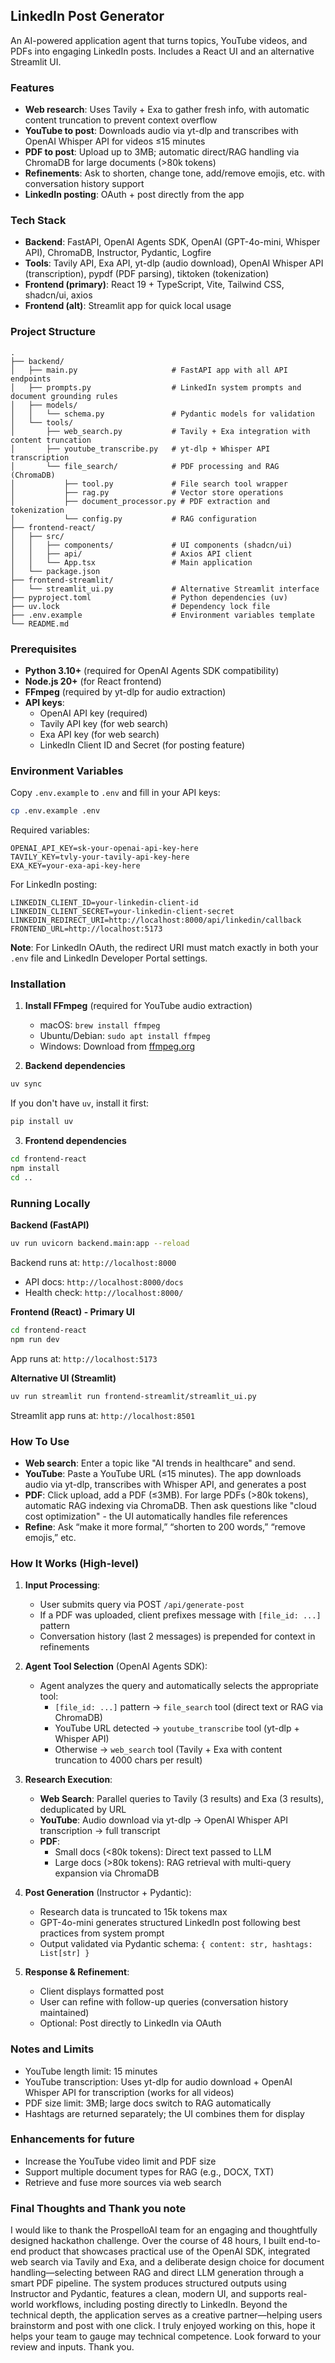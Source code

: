 ## LinkedIn Post Generator

An AI-powered application agent that turns topics, YouTube videos, and PDFs into engaging LinkedIn posts. Includes a React UI and an alternative Streamlit UI.

### Features

- **Web research**: Uses Tavily + Exa to gather fresh info, with automatic content truncation to prevent context overflow
- **YouTube to post**: Downloads audio via yt-dlp and transcribes with OpenAI Whisper API for videos ≤15 minutes
- **PDF to post**: Upload up to 3MB; automatic direct/RAG handling via ChromaDB for large documents (>80k tokens)
- **Refinements**: Ask to shorten, change tone, add/remove emojis, etc. with conversation history support
- **LinkedIn posting**: OAuth + post directly from the app

### Tech Stack

- **Backend**: FastAPI, OpenAI Agents SDK, OpenAI (GPT-4o-mini, Whisper API), ChromaDB, Instructor, Pydantic, Logfire
- **Tools**: Tavily API, Exa API, yt-dlp (audio download), OpenAI Whisper API (transcription), pypdf (PDF parsing), tiktoken (tokenization)
- **Frontend (primary)**: React 19 + TypeScript, Vite, Tailwind CSS, shadcn/ui, axios
- **Frontend (alt)**: Streamlit app for quick local usage

### Project Structure

```
.
├── backend/
│   ├── main.py                     # FastAPI app with all API endpoints
│   ├── prompts.py                  # LinkedIn system prompts and document grounding rules
│   ├── models/
│   │   └── schema.py               # Pydantic models for validation
│   └── tools/
│       ├── web_search.py           # Tavily + Exa integration with content truncation
│       ├── youtube_transcribe.py   # yt-dlp + Whisper API transcription
│       └── file_search/            # PDF processing and RAG (ChromaDB)
│           ├── tool.py             # File search tool wrapper
│           ├── rag.py              # Vector store operations
│           ├── document_processor.py # PDF extraction and tokenization
│           └── config.py           # RAG configuration
├── frontend-react/
│   ├── src/
│   │   ├── components/             # UI components (shadcn/ui)
│   │   ├── api/                    # Axios API client
│   │   └── App.tsx                 # Main application
│   └── package.json
├── frontend-streamlit/
│   └── streamlit_ui.py             # Alternative Streamlit interface
├── pyproject.toml                  # Python dependencies (uv)
├── uv.lock                         # Dependency lock file
├── .env.example                    # Environment variables template
└── README.md                  
```

### Prerequisites

- **Python 3.10+** (required for OpenAI Agents SDK compatibility)
- **Node.js 20+** (for React frontend)
- **FFmpeg** (required by yt-dlp for audio extraction)
- **API keys**: 
  - OpenAI API key (required)
  - Tavily API key (for web search)
  - Exa API key (for web search)
  - LinkedIn Client ID and Secret (for posting feature) 

### Environment Variables

Copy `.env.example` to `.env` and fill in your API keys:

```bash
cp .env.example .env
```

Required variables:
```env
OPENAI_API_KEY=sk-your-openai-api-key-here
TAVILY_KEY=tvly-your-tavily-api-key-here
EXA_KEY=your-exa-api-key-here
```

For LinkedIn posting:
```env
LINKEDIN_CLIENT_ID=your-linkedin-client-id
LINKEDIN_CLIENT_SECRET=your-linkedin-client-secret
LINKEDIN_REDIRECT_URI=http://localhost:8000/api/linkedin/callback
FRONTEND_URL=http://localhost:5173
```

**Note**: For LinkedIn OAuth, the redirect URI must match exactly in both your `.env` file and LinkedIn Developer Portal settings.

### Installation

1. **Install FFmpeg** (required for YouTube audio extraction)
   - macOS: `brew install ffmpeg`
   - Ubuntu/Debian: `sudo apt install ffmpeg`
   - Windows: Download from [ffmpeg.org](https://ffmpeg.org/download.html)

2. **Backend dependencies**

```bash
uv sync
```

If you don't have `uv`, install it first:
```bash
pip install uv
```

3. **Frontend dependencies**

```bash
cd frontend-react
npm install
cd ..
```

### Running Locally

**Backend (FastAPI)**

```bash
uv run uvicorn backend.main:app --reload
```

Backend runs at: `http://localhost:8000`
- API docs: `http://localhost:8000/docs`
- Health check: `http://localhost:8000/`

**Frontend (React) - Primary UI**

```bash
cd frontend-react
npm run dev
```

App runs at: `http://localhost:5173`

**Alternative UI (Streamlit)**

```bash
uv run streamlit run frontend-streamlit/streamlit_ui.py
```

Streamlit app runs at: `http://localhost:8501`

### How To Use

- **Web search**: Enter a topic like "AI trends in healthcare" and send.
- **YouTube**: Paste a YouTube URL (≤15 minutes). The app downloads audio via yt-dlp, transcribes with Whisper API, and generates a post
- **PDF**: Click upload, add a PDF (≤3MB). For large PDFs (>80k tokens), automatic RAG indexing via ChromaDB. Then ask questions like "cloud cost optimization" - the UI automatically handles file references
- **Refine**: Ask “make it more formal,” “shorten to 200 words,” “remove emojis,” etc.

### How It Works (High-level)

1. **Input Processing**: 
   - User submits query via POST `/api/generate-post`
   - If a PDF was uploaded, client prefixes message with `[file_id: ...]` pattern
   - Conversation history (last 2 messages) is prepended for context in refinements

2. **Agent Tool Selection** (OpenAI Agents SDK):
   - Agent analyzes the query and automatically selects the appropriate tool:
     - `[file_id: ...]` pattern → `file_search` tool (direct text or RAG via ChromaDB)
     - YouTube URL detected → `youtube_transcribe` tool (yt-dlp + Whisper API)
     - Otherwise → `web_search` tool (Tavily + Exa with content truncation to 4000 chars per result)

3. **Research Execution**:
   - **Web Search**: Parallel queries to Tavily (3 results) and Exa (3 results), deduplicated by URL
   - **YouTube**: Audio download via yt-dlp → OpenAI Whisper API transcription → full transcript
   - **PDF**: 
     - Small docs (<80k tokens): Direct text passed to LLM
     - Large docs (>80k tokens): RAG retrieval with multi-query expansion via ChromaDB

4. **Post Generation** (Instructor + Pydantic):
   - Research data is truncated to 15k tokens max
   - GPT-4o-mini generates structured LinkedIn post following best practices from system prompt
   - Output validated via Pydantic schema: `{ content: str, hashtags: List[str] }`

5. **Response & Refinement**:
   - Client displays formatted post
   - User can refine with follow-up queries (conversation history maintained)
   - Optional: Post directly to LinkedIn via OAuth

### Notes and Limits

- YouTube length limit: 15 minutes
- YouTube transcription: Uses yt-dlp for audio download + OpenAI Whisper API for transcription (works for all videos)
- PDF size limit: 3MB; large docs switch to RAG automatically
- Hashtags are returned separately; the UI combines them for display

### Enhancements for future

- Increase the YouTube video limit and PDF size
- Support multiple document types for RAG (e.g., DOCX, TXT)
- Retrieve and fuse more sources via web search


### Final Thoughts and Thank you note
I would like to thank the ProspelloAI team for an engaging and thoughtfully designed hackathon challenge. Over the course of 48 hours, I built end-to-end product that showcases practical use of the OpenAI SDK, integrated web search via Tavily and Exa, and a deliberate design choice for document handling—selecting between RAG and direct LLM generation through a smart PDF pipeline. The system produces structured outputs using Instructor and Pydantic, features a clean, modern UI, and supports real-world workflows, including posting directly to LinkedIn. Beyond the technical depth, the application serves as a creative partner—helping users brainstorm and post with one click.
I truly enjoyed working on this, hope it helps your team to gauge may technical competence. Look forward to your review and inputs.  Thank you.
